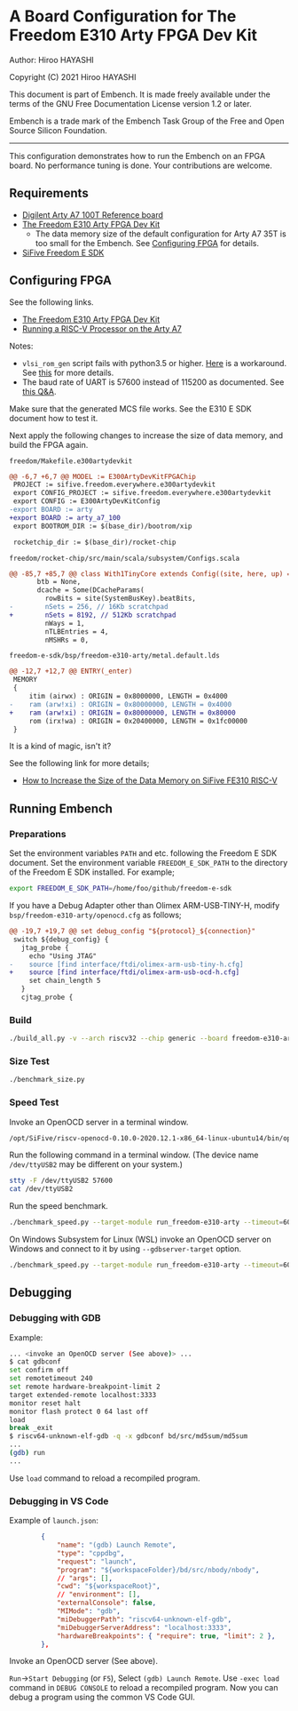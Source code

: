 # A Board Configuration for The Freedom E310 Arty FPGA Dev Kit

Author: Hiroo HAYASHI

Copyright (C) 2021 Hiroo HAYASHI

This document is part of Embench.
It is made freely available under the terms of the GNU Free Documentation
License version 1.2 or later.

Embench is a trade mark of the Embench Task Group of the Free and Open Source
Silicon Foundation.

***

This configuration demonstrates how to run the Embench on an FPGA board.
No performance tuning is done.  Your contributions are welcome.

## Requirements

- [Digilent Arty A7 100T Reference board](https://digilent.com/reference/programmable-logic/arty-a7/start)
- [The Freedom E310 Arty FPGA Dev Kit](https://github.com/sifive/freedom#freedom-e300-arty-fpga-dev-kit)
  - The data memory size of the default configuration for Arty A7 35T is too small for the Embench.
    See [Configuring FPGA](#FPGA) for details.
- [SiFive Freedom E SDK](https://github.com/sifive/freedom-e-sdk)

## Configuring FPGA

See the following links.

- [The Freedom E310 Arty FPGA Dev Kit](https://github.com/sifive/freedom#freedom-e300-arty-fpga-dev-kit)
- [Running a RISC-V Processor on the Arty A7](https://digilent.com/reference/programmable-logic/arty-a7/arty_a7_100_risc_v/start)

Notes:

- `vlsi_rom_gen` script fails with python3.5 or higher.
  [Here](https://github.com/hex-five/multizone-fpga/issues/9) is a workaround.
  See [this](https://github.com/chipsalliance/rocket-chip/issues/1991) for more details.
- The baud rate of UART is 57600 instead of 115200 as documented.
  See [this Q&A](https://forums.sifive.com/t/uploading-to-my-arty-board-not-working/323/21).

Make sure that the generated MCS file works. See the E310 E SDK document how to test it.

Next apply the following changes to increase the size of data memory, and build the FPGA again.

`freedom/Makefile.e300artydevkit`

```diff
@@ -6,7 +6,7 @@ MODEL := E300ArtyDevKitFPGAChip
 PROJECT := sifive.freedom.everywhere.e300artydevkit
 export CONFIG_PROJECT := sifive.freedom.everywhere.e300artydevkit
 export CONFIG := E300ArtyDevKitConfig
-export BOARD := arty
+export BOARD := arty_a7_100
 export BOOTROM_DIR := $(base_dir)/bootrom/xip

 rocketchip_dir := $(base_dir)/rocket-chip
```

`freedom/rocket-chip/src/main/scala/subsystem/Configs.scala`

```diff
@@ -85,7 +85,7 @@ class With1TinyCore extends Config((site, here, up) => {
       btb = None,
       dcache = Some(DCacheParams(
         rowBits = site(SystemBusKey).beatBits,
-        nSets = 256, // 16Kb scratchpad
+        nSets = 8192, // 512Kb scratchpad
         nWays = 1,
         nTLBEntries = 4,
         nMSHRs = 0,
```

`freedom-e-sdk/bsp/freedom-e310-arty/metal.default.lds`

```diff
@@ -12,7 +12,7 @@ ENTRY(_enter)
 MEMORY
 {
     itim (airwx) : ORIGIN = 0x8000000, LENGTH = 0x4000
-    ram (arw!xi) : ORIGIN = 0x80000000, LENGTH = 0x4000
+    ram (arw!xi) : ORIGIN = 0x80000000, LENGTH = 0x80000
     rom (irx!wa) : ORIGIN = 0x20400000, LENGTH = 0x1fc00000
 }

```

It is a kind of magic, isn't it?

See the following link for more details;

- [How to Increase the Size of the Data Memory on SiFive FE310 RISC-V](https://dloghin.medium.com/how-to-increase-the-size-of-the-data-memory-on-sifive-fe310-risc-v-f05df0f50a25)

## Running Embench

### Preparations

Set the environment variables `PATH` and etc. following the Freedom E SDK document.
Set the environment variable `FREEDOM_E_SDK_PATH` to the directory of the Freedom E SDK installed. For example;

```sh
export FREEDOM_E_SDK_PATH=/home/foo/github/freedom-e-sdk
```

If you have a Debug Adapter other than Olimex ARM-USB-TINY-H,
modify `bsp/freedom-e310-arty/openocd.cfg` as follows;

```diff
@@ -19,7 +19,7 @@ set debug_config "${protocol}_${connection}"
 switch ${debug_config} {
   jtag_probe {
     echo "Using JTAG"
-    source [find interface/ftdi/olimex-arm-usb-tiny-h.cfg]
+    source [find interface/ftdi/olimex-arm-usb-ocd-h.cfg]
     set chain_length 5
   }
   cjtag_probe {

```

### Build

```sh
./build_all.py -v --arch riscv32 --chip generic --board freedom-e310-arty --cpu-mhz=32
```

### Size Test

```sh
./benchmark_size.py
```

### Speed Test

Invoke an OpenOCD server in a terminal window.

```sh
/opt/SiFive/riscv-openocd-0.10.0-2020.12.1-x86_64-linux-ubuntu14/bin/openocd -f bsp/freedom-e310-arty/openocd.cfg
```

Run the following command in a terminal window.
(The device name `/dev/ttyUSB2` may be different on your system.)

```sh
stty -F /dev/ttyUSB2 57600
cat /dev/ttyUSB2
```

Run the speed benchmark.

```sh
./benchmark_speed.py --target-module run_freedom-e310-arty --timeout=600
```

On Windows Subsystem for Linux (WSL) invoke an OpenOCD server on Windows
and connect to it by using `--gdbserver-target` option.

```sh
./benchmark_speed.py --target-module run_freedom-e310-arty --timeout=600 --gdbserver-target $(grep -oP "(?<=nameserver ).+" /etc/resolv.conf):3333
```

## Debugging

### Debugging with GDB

Example:

```sh
... <invoke an OpenOCD server (See above)> ...
$ cat gdbconf
set confirm off
set remotetimeout 240
set remote hardware-breakpoint-limit 2
target extended-remote localhost:3333
monitor reset halt
monitor flash protect 0 64 last off
load
break _exit
$ riscv64-unknown-elf-gdb -q -x gdbconf bd/src/md5sum/md5sum
...
(gdb) run
...
```

Use `load` command to reload a recompiled program.

### Debugging in VS Code

Example of `launch.json`:

```json
        {
            "name": "(gdb) Launch Remote",
            "type": "cppdbg",
            "request": "launch",
            "program": "${workspaceFolder}/bd/src/nbody/nbody",
            // "args": [],
            "cwd": "${workspaceRoot}",
            // "environment": [],
            "externalConsole": false,
            "MIMode": "gdb",
            "miDebuggerPath": "riscv64-unknown-elf-gdb",
            "miDebuggerServerAddress": "localhost:3333",
            "hardwareBreakpoints": { "require": true, "limit": 2 },
        },
```

Invoke an OpenOCD server (See above).

`Run`->`Start Debugging` (or `F5`), Select `(gdb) Launch Remote`.
Use `-exec load` command in `DEBUG CONSOLE` to reload a recompiled program.
Now you can debug a program using the common VS Code GUI.
